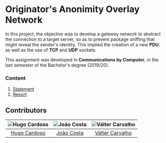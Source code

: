 # Originator's Anonimity Overlay Network

In this project, the objective was to develop a gateway network to abstract the connection to a target server, so as to prevent package sniffing that might reveal the sender's identity. This implied the creation of a new **PDU**, as well as the use of **TCP** and **UDP** sockets.

This assignment was developed in **Communications by Computer**, in the last semester of the Bachelor's degree (2019/20).

### Content

1. [Statement](statement.pdf)
3. [Report](report.pdf)

## Contributors

![Hugo Cardoso][hugo-pic] | ![João Costa][cunha-pic] | ![Válter Carvalho][valter-pic]
:---: | :---: | :---: |
[Hugo Cardoso][hugo] | [João Costa][cunha] | [Válter Carvalho][valter]

[hugo]: https://github.com/Abjiri
[hugo-pic]: https://github.com/Abjiri.png?size=120
[cunha]: https://github.com/Jcc20
[cunha-pic]: https://github.com/Jcc20.png?size=120
[valter]: https://github.com/wurzy
[valter-pic]: https://github.com/wurzy.png?size=120
